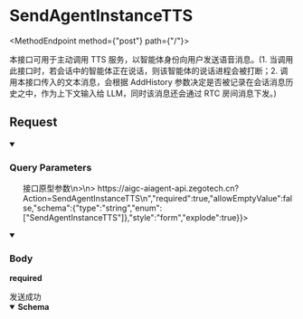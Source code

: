 <h1 className={"openapi__heading"}>SendAgentInstanceTTS</h1>

<MethodEndpoint method={"post"} path={"/"}></MethodEndpoint>


本接口可用于主动调用 TTS 服务，以智能体身份向用户发送语音消息。(1. 当调用此接口时，若会话中的智能体正在说话，则该智能体的说话进程会被打断；2. 调用本接口传入的文本消息，会根据 AddHistory 参数决定是否被记录在会话消息历史之中，作为上下文输入给 LLM，同时该消息还会通过 RTC 房间消息下发。)
## Request
<details style={{"marginBottom":"1rem"}} className={"openapi-markdown__details"} data-collapsed={false} open={true}><summary style={{}}><h3 className={"openapi-markdown__details-summary-header-params"}>Query Parameters</h3></summary><div><ul><ParamsItem className={"paramsItem"} param={{"name":"Action","in":"query","description":"> 接口原型参数\n>\n> https://aigc-aiagent-api.zegotech.cn?Action=SendAgentInstanceTTS\n","required":true,"allowEmptyValue":false,"schema":{"type":"string","enum":["SendAgentInstanceTTS"]},"style":"form","explode":true}}></ParamsItem><ParamsItem className={"paramsItem"} param={{"name":"AppId","in":"query","description":"AppId，ZEGO 分配的用户唯一凭证。","required":true,"schema":{"type":"integer","format":"uint32"}}}></ParamsItem><ParamsItem className={"paramsItem"} param={{"name":"SignatureNonce","in":"query","description":"随机字符串。","required":true,"schema":{"type":"string"}}}></ParamsItem><ParamsItem className={"paramsItem"} param={{"name":"Timestamp","in":"query","description":"Unix 时间戳，单位为秒。最多允许 10 分钟的误差。","required":true,"schema":{"type":"integer","format":"int64"}}}></ParamsItem><ParamsItem className={"paramsItem"} param={{"name":"Signature","in":"query","description":"签名，用于验证请求的合法性。","required":true,"schema":{"type":"string"}}}></ParamsItem><ParamsItem className={"paramsItem"} param={{"name":"SignatureVersion","in":"query","description":"签名版本号，默认值为 2.0。","required":true,"schema":{"type":"string","enum":["2.0"]}}}></ParamsItem></ul></div></details>
<MimeTabs className={"openapi-tabs__mime request"}><TabItem label={"application/json"} value={"application/json-schema"}><details style={{}} className={"openapi-markdown__details mime"} data-collapsed={false} open={true}><summary style={{}} className={"openapi-markdown__details-summary-mime"}><h3 className={"openapi-markdown__details-summary-header-body"}>Body</h3><strong className={"openapi-schema__required"}>required</strong></summary><ul className={"request-schema-first-body-node-container"}><SchemaItem collapsible={false} name={"AgentInstanceId"} required={true} schemaName={"string"} qualifierMessage={undefined} schema={{"type":"string","description":"智能体实例的唯一标识，通过 [创建智能体实例](/aiagent-server/api-reference/agent-instance-management/create-agent-instance) 接口的响应参数获取。","example":"1907755175297171456"}}></SchemaItem><SchemaItem collapsible={false} name={"Text"} required={true} schemaName={"string"} qualifierMessage={"**Possible values:** `<= 300 characters`"} schema={{"type":"string","description":"用于 TTS 的文本内容，最大不超过 300 个字符。","maxLength":300,"example":"尊敬的开发者你好，欢迎使用 ZEGO RTC 共建实时互动世界。"}}></SchemaItem><SchemaItem collapsible={false} name={"AddHistory"} required={false} schemaName={"boolean"} qualifierMessage={undefined} schema={{"type":"boolean","description":"是否将文本消息记录在会话消息历史之中，作为上下文输入给 LLM。","default":true,"example":true}}></SchemaItem><SchemaItem collapsible={false} name={"InterruptMode"} required={false} schemaName={"integer"} qualifierMessage={undefined} schema={{"type":"integer","description":"智能体说话时被用户语音打断的模式：\n- 0: 立即打断。如果在 AI 说话时用户说话，那么 AI 将被立刻打断，停止说话（默认）。\n- 1: 不打断。如果在 AI 说话时用户说话，那么 AI 不会被影响直到内容说完。\n","default":0,"example":0}}></SchemaItem></ul></details></TabItem></MimeTabs>
<div><div><ApiTabs label={undefined} id={undefined}><TabItem label={"200"} value={"200"}><div>发送成功</div><div><MimeTabs className={"openapi-tabs__mime"} schemaType={"response"}><TabItem label={"application/json"} value={"application/json"}><SchemaTabs className={"openapi-tabs__schema"}><TabItem label={"Schema"} value={"Schema"}><details style={{}} className={"openapi-markdown__details response"} data-collapsed={false} open={true}><summary style={{}} className={"openapi-markdown__details-summary-response"}><strong>Schema</strong></summary><ul className={"response-schema-first-body-node-container"}><SchemaItem collapsible={false} name={"Code"} required={false} schemaName={"integer"} qualifierMessage={undefined} schema={{"type":"integer","description":"返回码，0 表示成功，其他值表示失败。详情请参考 [返回码](/aiagent-server/api-reference/return-codes) 说明。","example":0}}></SchemaItem><SchemaItem collapsible={false} name={"Message"} required={false} schemaName={"string"} qualifierMessage={undefined} schema={{"type":"string","description":"请求结果说明","example":"Succeed"}}></SchemaItem><SchemaItem collapsible={false} name={"RequestId"} required={false} schemaName={"string"} qualifierMessage={undefined} schema={{"type":"string","description":"请求 ID","example":"1843985617336143872"}}></SchemaItem></ul></details></TabItem><TabItem label={"Example (from schema)"} value={"Example (from schema)"}><ResponseSamples responseExample={"{\n  \"Code\": 0,\n  \"Message\": \"Succeed\",\n  \"RequestId\": \"1843985617336143872\"\n}"} language={"json"}></ResponseSamples></TabItem></SchemaTabs></TabItem></MimeTabs></div></TabItem></ApiTabs></div></div>
      